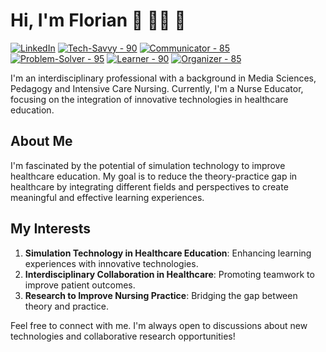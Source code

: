 # Hi, I'm Florian 👋 👨‍💻 🌱

<a href="https://www.linkedin.com/in/florianloyns/" target="_blank"><img src="https://img.shields.io/badge/LinkedIn-blue?style=for-the-badge&logo=linkedin&logoColor=white" alt="LinkedIn"></a>
<a href="#"><img src="https://img.shields.io/badge/Tech--Savvy-90-blue?style=for-the-badge" alt="Tech-Savvy - 90"></a>
<a href="#"><img src="https://img.shields.io/badge/Communicator-85-green?style=for-the-badge" alt="Communicator - 85"></a>
<a href="#"><img src="https://img.shields.io/badge/Problem--Solver-95-red?style=for-the-badge" alt="Problem-Solver - 95"></a>
<a href="#"><img src="https://img.shields.io/badge/Learner-90-yellow?style=for-the-badge" alt="Learner - 90"></a>
<a href="#"><img src="https://img.shields.io/badge/Organizer-85-green?style=for-the-badge" alt="Organizer - 85"></a>

I'm an interdisciplinary professional with a background in Media Sciences, Pedagogy and Intensive Care Nursing. Currently, I'm a Nurse Educator, focusing on the integration of innovative technologies in healthcare education.

## About Me
I'm fascinated by the potential of simulation technology to improve healthcare education. My goal is to reduce the theory-practice gap in healthcare by integrating different fields and perspectives to create meaningful and effective learning experiences.

## My Interests
1. **Simulation Technology in Healthcare Education**: Enhancing learning experiences with innovative technologies.
2. **Interdisciplinary Collaboration in Healthcare**: Promoting teamwork to improve patient outcomes.
3. **Research to Improve Nursing Practice**: Bridging the gap between theory and practice.

Feel free to connect with me. I'm always open to discussions about new technologies and collaborative research opportunities!
